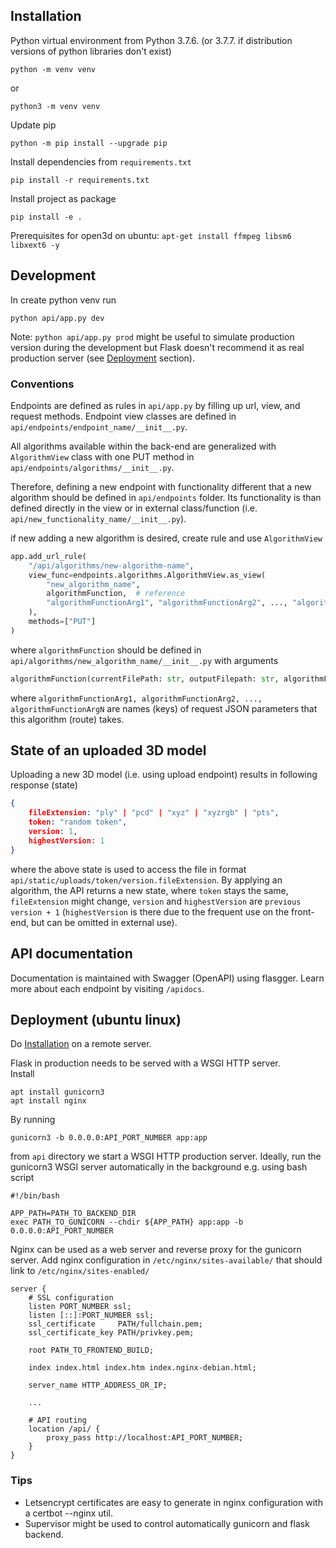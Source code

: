 ## Installation
Python virtual environment from 
Python 3.7.6. (or 3.7.7. if distribution versions of python libraries don't exist)
```
python -m venv venv
```
or
```
python3 -m venv venv
```
Update pip
```
python -m pip install --upgrade pip
```
Install dependencies from `requirements.txt`
```
pip install -r requirements.txt
```
Install project as package
```
pip install -e .
```

Prerequisites for open3d on ubuntu:
`apt-get install ffmpeg libsm6 libxext6 -y`

## Development
In create python venv run
```
python api/app.py dev
```
Note: `python api/app.py prod` might be useful to simulate production version
during the development but Flask doesn't recommend it as real production
server (see <a href="#deployment">Deployment</a> section).

### Conventions
Endpoints are defined as rules in `api/app.py` by filling up url, view, and 
request methods. Endpoint view classes are defined in 
`api/endpoints/endpoint_name/__init__.py`.

All algorithms available within the back-end are generalized with 
`AlgorithmView` class with one PUT method in 
`api/endpoints/algorithms/__init__.py`.

Therefore, defining a new endpoint with functionality different that a new
algorithm should be defined in `api/endpoints` folder. Its functionality is
than defined directly in the view or in external class/function
(i.e. `api/new_functionality_name/__init__.py`).

if new adding a new algorithm is desired, create rule and use `AlgorithmView`
```python
app.add_url_rule(
	"/api/algorithms/new-algorithm-name",
	view_func=endpoints.algorithms.AlgorithmView.as_view(
        "new_algorithm_name",
        algorithmFunction,  # reference
        "algorithmFunctionArg1", "algorithmFunctionArg2", ..., "algorithmFunctionArgN"
    ),
	methods=["PUT"]
)
```
where `algorithmFunction` should be defined in 
`api/algorithms/new_algorithm_name/__init__.py` with arguments
```python
algorithmFunction(currentFilePath: str, outputFilepath: str, algorithmFunctionArg1, algorithmFunctionArg2, ..., algorithmFunctionArgN)
```
where `algorithmFunctionArg1, algorithmFunctionArg2, ..., algorithmFunctionArgN`
are names (keys) of request JSON parameters that this algorithm (route) takes.

## State of an uploaded 3D model
Uploading a new 3D model (i.e. using upload endpoint) results in 
following response (state)
```json
{
    fileExtension: "ply" | "pcd" | "xyz" | "xyzrgb" | "pts",
    token: "random token",
    version: 1,
    highestVersion: 1
}
```
where the above state is used to access the file in format
`api/static/uploads/token/version.fileExtension`.
By applying an algorithm, the API returns a new state, where `token` stays
the same, `fileExtension` might change, `version` and `highestVersion`
are `previous version + 1` (`highestVersion` is there due to the frequent
use on the front-end, but can be omitted in external use).

## API documentation
Documentation is maintained with Swagger (OpenAPI) using flasgger.
Learn more about each endpoint by visiting `/apidocs`.

## Deployment (ubuntu linux)
Do <a href="#installation">Installation</a> on a remote server.

Flask in production needs to be served with a WSGI HTTP server.<br>
Install
```
apt install gunicorn3
apt install nginx
```
By running
```
gunicorn3 -b 0.0.0.0:API_PORT_NUMBER app:app
```
from `api` directory we start a WSGI HTTP production server.
Ideally, run the gunicorn3 WSGI server automatically in the 
background e.g. using bash script
```
#!/bin/bash

APP_PATH=PATH_TO_BACKEND_DIR
exec PATH_TO_GUNICORN --chdir ${APP_PATH} app:app -b 0.0.0.0:API_PORT_NUMBER
```

Nginx can be used as a web server and reverse proxy for the gunicorn server.
Add nginx configuration in `/etc/nginx/sites-available/` that should
link to `/etc/nginx/sites-enabled/`
```
server {
    # SSL configuration
    listen PORT_NUMBER ssl;
    listen [::]:PORT_NUMBER ssl;
    ssl_certificate     PATH/fullchain.pem;
    ssl_certificate_key PATH/privkey.pem;

    root PATH_TO_FRONTEND_BUILD;

    index index.html index.htm index.nginx-debian.html;
    
    server_name HTTP_ADDRESS_OR_IP;
    
    ...
    
    # API routing
    location /api/ {
        proxy_pass http://localhost:API_PORT_NUMBER;
    }
}
```

### Tips
- Letsencrypt certificates are easy to generate in nginx configuration with a certbot --nginx util.
- Supervisor might be used to control automatically gunicorn and flask backend.